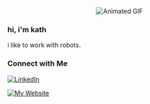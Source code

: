 <!-- Top section with the image -->
<div align="center">
  <img src="nora.gif"" alt="Animated GIF">
</div>

<!-- intro -->
### hi, i'm kath

i like to work with robots.

### Connect with Me

[![LinkedIn](https://img.shields.io/badge/-LinkedIn-blue?style=flat-square&logo=linkedin&logoColor=white&link=https://www.linkedin.com/in/katherine-valerio-2514241a2/)](https://www.linkedin.com/in/katherine-valerio-2514241a2/)

[![My Website](https://img.shields.io/badge/-Website-333333?style=flat-square&logo=google-chrome&logoColor=white&link=https://inokomi.github.io)](https://inokomi.github.io)

